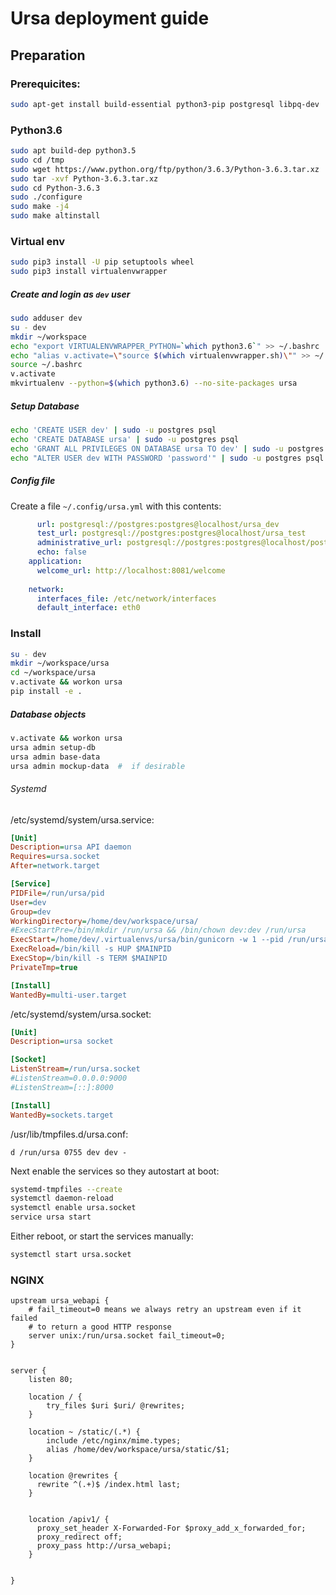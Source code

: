 
Ursa deployment guide
======================

Preparation
-----------

### Prerequicites:

```bash
sudo apt-get install build-essential python3-pip postgresql libpq-dev
```

### Python3.6

```bash
sudo apt build-dep python3.5
sudo cd /tmp
sudo wget https://www.python.org/ftp/python/3.6.3/Python-3.6.3.tar.xz
sudo tar -xvf Python-3.6.3.tar.xz
sudo cd Python-3.6.3
sudo ./configure
sudo make -j4
sudo make altinstall
```

### Virtual env

```bash
sudo pip3 install -U pip setuptools wheel
sudo pip3 install virtualenvwrapper
``` 

##### Create and login as `dev` user

```bash
sudo adduser dev
su - dev
mkdir ~/workspace
echo "export VIRTUALENVWRAPPER_PYTHON=`which python3.6`" >> ~/.bashrc
echo "alias v.activate=\"source $(which virtualenvwrapper.sh)\"" >> ~/.bashrc
source ~/.bashrc
v.activate
mkvirtualenv --python=$(which python3.6) --no-site-packages ursa
```

##### Setup Database

```bash
echo 'CREATE USER dev' | sudo -u postgres psql
echo 'CREATE DATABASE ursa' | sudo -u postgres psql
echo 'GRANT ALL PRIVILEGES ON DATABASE ursa TO dev' | sudo -u postgres psql
echo "ALTER USER dev WITH PASSWORD 'password'" | sudo -u postgres psql
```

##### Config file

Create a file `~/.config/ursa.yml` with this contents:

```yaml
      url: postgresql://postgres:postgres@localhost/ursa_dev
      test_url: postgresql://postgres:postgres@localhost/ursa_test
      administrative_url: postgresql://postgres:postgres@localhost/postgres
      echo: false
    application:
      welcome_url: http://localhost:8081/welcome
    
    network:
      interfaces_file: /etc/network/interfaces
      default_interface: eth0
```

### Install

```bash
su - dev
mkdir ~/workspace/ursa
cd ~/workspace/ursa
v.activate && workon ursa
pip install -e .
```

##### Database objects

```bash
v.activate && workon ursa
ursa admin setup-db
ursa admin base-data
ursa admin mockup-data  #  if desirable
```

###### Systemd

/etc/systemd/system/ursa.service:

```ini
[Unit]
Description=ursa API daemon
Requires=ursa.socket
After=network.target

[Service]
PIDFile=/run/ursa/pid
User=dev
Group=dev
WorkingDirectory=/home/dev/workspace/ursa/
#ExecStartPre=/bin/mkdir /run/ursa && /bin/chown dev:dev /run/ursa
ExecStart=/home/dev/.virtualenvs/ursa/bin/gunicorn -w 1 --pid /run/ursa/pid -b unix:/run/ursa.socket wsgi_production:app
ExecReload=/bin/kill -s HUP $MAINPID
ExecStop=/bin/kill -s TERM $MAINPID
PrivateTmp=true

[Install]
WantedBy=multi-user.target

```

/etc/systemd/system/ursa.socket:

```ini
[Unit]
Description=ursa socket

[Socket]
ListenStream=/run/ursa.socket
#ListenStream=0.0.0.0:9000
#ListenStream=[::]:8000

[Install]
WantedBy=sockets.target
```

/usr/lib/tmpfiles.d/ursa.conf:

```
d /run/ursa 0755 dev dev -
```

Next enable the services so they autostart at boot:

```bash
systemd-tmpfiles --create
systemctl daemon-reload
systemctl enable ursa.socket
service ursa start
```

Either reboot, or start the services manually:

```bash
systemctl start ursa.socket
```

### NGINX

```
upstream ursa_webapi {
    # fail_timeout=0 means we always retry an upstream even if it failed
    # to return a good HTTP response
    server unix:/run/ursa.socket fail_timeout=0;
}


server {
    listen 80;

    location / {
        try_files $uri $uri/ @rewrites;
    }
    
    location ~ /static/(.*) {
        include /etc/nginx/mime.types;
        alias /home/dev/workspace/ursa/static/$1;
    }

    location @rewrites {
      rewrite ^(.+)$ /index.html last;
    }


    location /apiv1/ {
      proxy_set_header X-Forwarded-For $proxy_add_x_forwarded_for;
      proxy_redirect off;
      proxy_pass http://ursa_webapi;
    }

    
}
